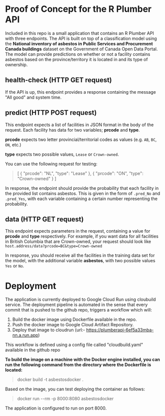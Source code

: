 # Proof of Concept for the R Plumber API

Included in this repo is a small application that contains an R Plumber API with three endpoints. The API is built on top of a classification model using the **National inventory of asbestos in Public Services and Procurement Canada buildings** dataset on the Government of Canada Open Data Portal. The model can provide predictions on whether or not a facility contains asbestos based on the province/territory it is located in and its type of ownership.


## health-check (HTTP GET request)
If the API is up, this endpoint provides a response containing the message "All good" and system time.

## predict (HTTP POST request)
This endpoint expects a list of facilities in JSON format in the body of the request. Each facility has data for two variables; **prcode** and **type**. 

**prcode** expects two letter provincial/territorial codes as values (e.g. `AB`, `BC`, `ON`, etc.)

**type** expects two possible values, `Lease` or `Crown-owned`. 

You can use the following request for testing:

> [ { "prcode": "NL", "type": "Lease" }, { "prcode": "ON", "type": "Crown-owned" } ]

In response, the endpoint should provide the probability that each facility in the provided list contains asbestos. This is given in the form of `.pred_No` and `.pred_Yes`, with each variable containing a certain number representing the probability. 

## data (HTTP GET request)

This endpoint expects parameters in the request, containing a value for **prcode** and **type** respectively. For example, if you want data for all facilities in British Columbia that are Crown-owned, your request should look like `host.address/data?prcode=BC&type=Crown-owned`

In response, you should receive all the facilities in the training data set for the model, with the additional variable **asbestos**, with two possible values `Yes` or `No`.

# Deployment

The application is currently deployed to Google Cloud Run using cloubuild service. The deployment pipeline is automated in the sense that every commit that is pushed to the github repo, triggers a workflow which will:
1) Build the docker image using Dockerfile available in the repo.
2) Push the docker image to Google Cloud Artifact Repository.
3) Deploy that image to cloudrun (url:- https://plumberapi-6ef5a33mba-nn.a.run.app)

This workflow is defined using a config file called "cloudbuild.yaml" available in the github repo

**To build the image on a machine with the Docker engine installed, you can run the following command from the directory where the Dockerfile is located:**

> docker build -t asbestosdocker .

Based on the image, you can test deploying the container as follows:
    
> docker run --rm -p 8000:8080 asbestosdocker

The application is configured to run on port 8000.
